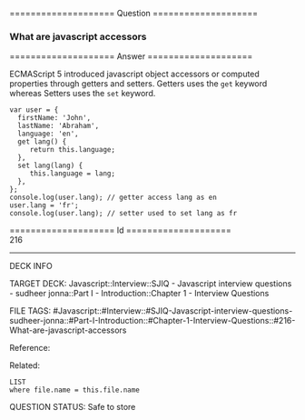 ==================== Question ====================  

### What are javascript accessors  

==================== Answer ====================  

ECMAScript 5 introduced javascript object accessors or computed properties through getters and setters. Getters uses the `get` keyword whereas Setters uses the `set` keyword.

<!-- codeblock-start -->
<pre><code class="hljs language-javascript"><span class="hljs-keyword">var</span> user = {
  <span class="hljs-attr">firstName</span>: <span class="hljs-string">'John'</span>,
  <span class="hljs-attr">lastName</span>: <span class="hljs-string">'Abraham'</span>,
  <span class="hljs-attr">language</span>: <span class="hljs-string">'en'</span>,
  <span class="hljs-keyword">get</span> <span class="hljs-title function_">lang</span>() {
     <span class="hljs-keyword">return</span> <span class="hljs-variable language_">this</span>.<span class="hljs-property">language</span>;
  },
  <span class="hljs-keyword">set</span> <span class="hljs-title function_">lang</span>(<span class="hljs-params">lang</span>) {
     <span class="hljs-variable language_">this</span>.<span class="hljs-property">language</span> = lang;
  },
};
<span class="hljs-variable language_">console</span>.<span class="hljs-title function_">log</span>(user.<span class="hljs-property">lang</span>); <span class="hljs-comment">// getter access lang as en</span>
user.<span class="hljs-property">lang</span> = <span class="hljs-string">'fr'</span>;
<span class="hljs-variable language_">console</span>.<span class="hljs-title function_">log</span>(user.<span class="hljs-property">lang</span>); <span class="hljs-comment">// setter used to set lang as fr</span>
</code></pre>
<!-- codeblock-end -->

==================== Id ====================  
216

---

DECK INFO

TARGET DECK: Javascript::Interview::SJIQ - Javascript interview questions - sudheer jonna::Part I - Introduction::Chapter 1 - Interview Questions

FILE TAGS: #Javascript::#Interview::#SJIQ-Javascript-interview-questions-sudheer-jonna::#Part-I-Introduction::#Chapter-1-Interview-Questions::#216-What-are-javascript-accessors

Reference:

Related:

```dataview
LIST
where file.name = this.file.name
```

QUESTION STATUS: Safe to store
